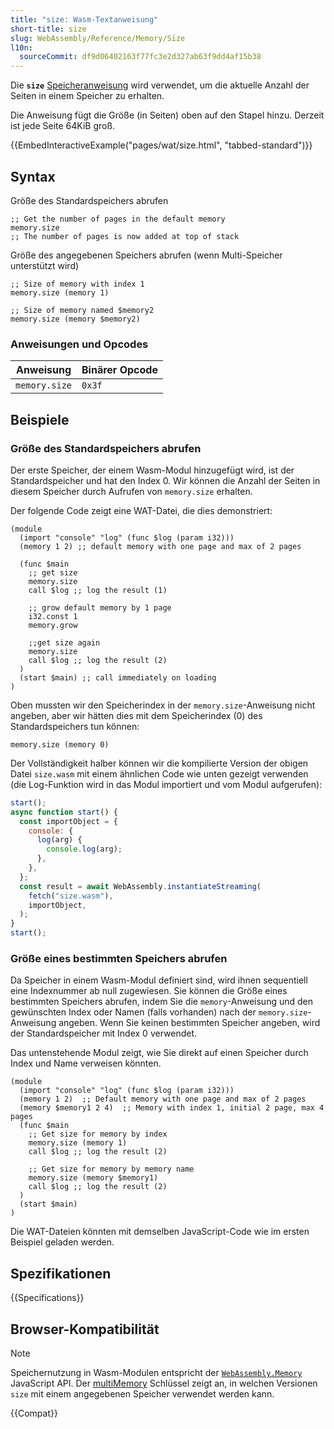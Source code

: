```yaml
---
title: "size: Wasm-Textanweisung"
short-title: size
slug: WebAssembly/Reference/Memory/Size
l10n:
  sourceCommit: df9d06402163f77fc3e2d327ab63f9dd4af15b38
---
```


Die **`size`** [Speicheranweisung](/de/docs/WebAssembly/Reference/Memory) wird verwendet, um die aktuelle Anzahl der Seiten in einem Speicher zu erhalten.

Die Anweisung fügt die Größe (in Seiten) oben auf den Stapel hinzu.
Derzeit ist jede Seite 64KiB groß.

{{EmbedInteractiveExample("pages/wat/size.html", "tabbed-standard")}}

## Syntax

Größe des Standardspeichers abrufen

```wasm
;; Get the number of pages in the default memory
memory.size
;; The number of pages is now added at top of stack
```

Größe des angegebenen Speichers abrufen (wenn Multi-Speicher unterstützt wird)

```wasm
;; Size of memory with index 1
memory.size (memory 1)

;; Size of memory named $memory2
memory.size (memory $memory2)
```

### Anweisungen und Opcodes

| Anweisung     | Binärer Opcode |
| ------------- | -------------- |
| `memory.size` | `0x3f`         |

## Beispiele

### Größe des Standardspeichers abrufen

Der erste Speicher, der einem Wasm-Modul hinzugefügt wird, ist der Standardspeicher und hat den Index 0.
Wir können die Anzahl der Seiten in diesem Speicher durch Aufrufen von `memory.size` erhalten.

Der folgende Code zeigt eine WAT-Datei, die dies demonstriert:

```wasm
(module
  (import "console" "log" (func $log (param i32)))
  (memory 1 2) ;; default memory with one page and max of 2 pages

  (func $main
    ;; get size
    memory.size
    call $log ;; log the result (1)

    ;; grow default memory by 1 page
    i32.const 1
    memory.grow

    ;;get size again
    memory.size
    call $log ;; log the result (2)
  )
  (start $main) ;; call immediately on loading
)
```

Oben mussten wir den Speicherindex in der `memory.size`-Anweisung nicht angeben, aber wir hätten dies mit dem Speicherindex (0) des Standardspeichers tun können:

```wasm
memory.size (memory 0)
```

Der Vollständigkeit halber können wir die kompilierte Version der obigen Datei `size.wasm` mit einem ähnlichen Code wie unten gezeigt verwenden (die Log-Funktion wird in das Modul importiert und vom Modul aufgerufen):

```js
start();
async function start() {
  const importObject = {
    console: {
      log(arg) {
        console.log(arg);
      },
    },
  };
  const result = await WebAssembly.instantiateStreaming(
    fetch("size.wasm"),
    importObject,
  );
}
start();
```

### Größe eines bestimmten Speichers abrufen

Da Speicher in einem Wasm-Modul definiert sind, wird ihnen sequentiell eine Indexnummer ab null zugewiesen.
Sie können die Größe eines bestimmten Speichers abrufen, indem Sie die `memory`-Anweisung und den gewünschten Index oder Namen (falls vorhanden) nach der `memory.size`-Anweisung angeben.
Wenn Sie keinen bestimmten Speicher angeben, wird der Standardspeicher mit Index 0 verwendet.

Das untenstehende Modul zeigt, wie Sie direkt auf einen Speicher durch Index und Name verweisen könnten.

```wasm
(module
  (import "console" "log" (func $log (param i32)))
  (memory 1 2)  ;; Default memory with one page and max of 2 pages
  (memory $memory1 2 4)  ;; Memory with index 1, initial 2 page, max 4 pages
  (func $main
    ;; Get size for memory by index
    memory.size (memory 1)
    call $log ;; log the result (2)

    ;; Get size for memory by memory name
    memory.size (memory $memory1)
    call $log ;; log the result (2)
  )
  (start $main)
)
```

Die WAT-Dateien könnten mit demselben JavaScript-Code wie im ersten Beispiel geladen werden.

## Spezifikationen

{{Specifications}}

## Browser-Kompatibilität

> [!NOTE]
> Speichernutzung in Wasm-Modulen entspricht der [`WebAssembly.Memory`](/de/docs/WebAssembly/Reference/JavaScript_interface/Memory) JavaScript API.
> Der [multiMemory](#webassembly.multimemory) Schlüssel zeigt an, in welchen Versionen `size` mit einem angegebenen Speicher verwendet werden kann.

{{Compat}}
